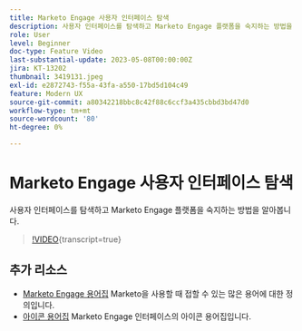 ```yaml
---
title: Marketo Engage 사용자 인터페이스 탐색
description: 사용자 인터페이스를 탐색하고 Marketo Engage 플랫폼을 숙지하는 방법을 알아봅니다.
role: User
level: Beginner
doc-type: Feature Video
last-substantial-update: 2023-05-08T00:00:00Z
jira: KT-13202
thumbnail: 3419131.jpeg
exl-id: e2872743-f55a-43fa-a550-17bd5d104c49
feature: Modern UX
source-git-commit: a80342218bbc8c42f88c6ccf3a435cbbd3bd47d0
workflow-type: tm+mt
source-wordcount: '80'
ht-degree: 0%

---
```


# Marketo Engage 사용자 인터페이스 탐색

사용자 인터페이스를 탐색하고 Marketo Engage 플랫폼을 숙지하는 방법을 알아봅니다.

>[!VIDEO](https://video.tv.adobe.com/v/3419131/?learn=on){transcript=true}

## 추가 리소스

* [Marketo Engage 용어집](https://experienceleague.adobe.com/docs/marketo/using/getting-started-with-marketo/marketo-glossary.html?lang=en)
Marketo을 사용할 때 접할 수 있는 많은 용어에 대한 정의입니다.
* [아이콘 용어집](https://experienceleague.adobe.com/docs/marketo/using/product-docs/marketo-engage-modern-ux/icon-glossary.html?lang=en)
Marketo Engage 인터페이스의 아이콘 용어집입니다.
